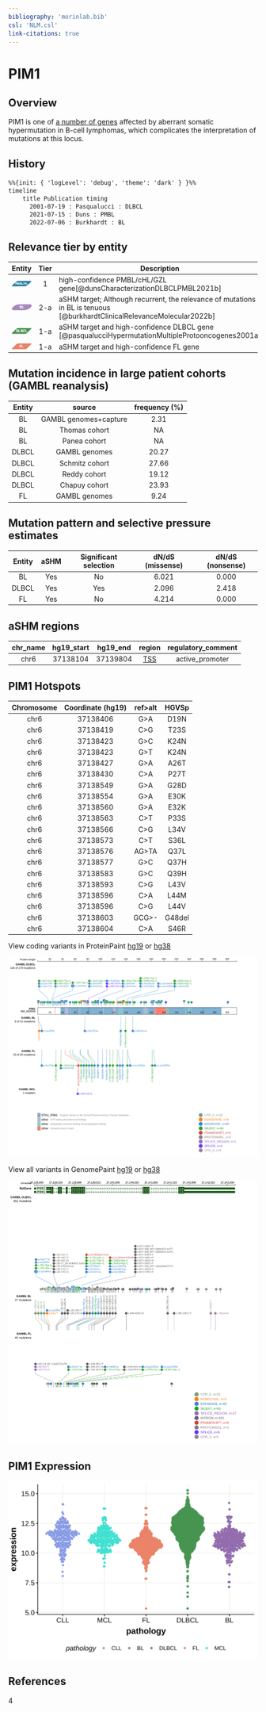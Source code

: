```yaml
---
bibliography: 'morinlab.bib'
csl: 'NLM.csl'
link-citations: true
---
```

# PIM1

## Overview
PIM1 is one of [a number of genes](https://github.com/morinlab/LLMPP/wiki/ashm) affected by aberrant somatic hypermutation in B-cell lymphomas, which complicates the interpretation of mutations at this locus.

## History
```mermaid
%%{init: { 'logLevel': 'debug', 'theme': 'dark' } }%%
timeline
    title Publication timing
      2001-07-19 : Pasqualucci : DLBCL
      2021-07-15 : Duns : PMBL
      2022-07-06 : Burkhardt : BL
```

## Relevance tier by entity

|Entity|Tier|Description                           |
|:------:|:----:|--------------------------------------|
|![PMBL](images/icons/PMBL_tier1.png)|1|high-confidence PMBL/cHL/GZL gene[@dunsCharacterizationDLBCLPMBL2021b]|
|![BL](images/icons/BL_tier2.png)    |2-a | aSHM target; Although recurrent, the relevance of mutations in BL is tenuous [@burkhardtClinicalRelevanceMolecular2022b]|
|![DLBCL](images/icons/DLBCL_tier1.png) |1-a | aSHM target and high-confidence DLBCL gene            [@pasqualucciHypermutationMultipleProtooncogenes2001a]|
|![FL](images/icons/FL_tier1.png)    |1-a | aSHM target and high-confidence FL gene               |

## Mutation incidence in large patient cohorts (GAMBL reanalysis)

|Entity|source               |frequency (%)|
|:------:|:---------------------:|:-------------:|
|BL    |GAMBL genomes+capture| 2.31        |
|BL    |Thomas cohort        |   NA        |
|BL    |Panea cohort         |   NA        |
|DLBCL |GAMBL genomes        |20.27        |
|DLBCL |Schmitz cohort       |27.66        |
|DLBCL |Reddy cohort         |19.12        |
|DLBCL |Chapuy cohort        |23.93        |
|FL    |GAMBL genomes        | 9.24        |

## Mutation pattern and selective pressure estimates

|Entity|aSHM|Significant selection|dN/dS (missense)|dN/dS (nonsense)|
|:------:|:----:|:---------------------:|:----------------:|:----------------:|
|BL    |Yes |No                   |6.021           |0.000           |
|DLBCL |Yes |Yes                  |2.096           |2.418           |
|FL    |Yes |No                   |4.214           |0.000           |

## aSHM regions

|chr_name|hg19_start|hg19_end|region                                                                                   |regulatory_comment|
|:--------:|:----------:|:--------:|:-----------------------------------------------------------------------------------------:|:------------------:|
|chr6    |37138104  |37139804|[TSS](https://genome.ucsc.edu/s/rdmorin/GAMBL%20hg19?position=chr6%3A37138104%2D37139804)|active_promoter   |



## PIM1 Hotspots

| Chromosome |Coordinate (hg19) | ref>alt | HGVSp | 
 | :---:| :---: | :--: | :---: |
| chr6 | 37138406 | G>A | D19N |
| chr6 | 37138419 | C>G | T23S |
| chr6 | 37138423 | G>C | K24N |
| chr6 | 37138423 | G>T | K24N |
| chr6 | 37138427 | G>A | A26T |
| chr6 | 37138430 | C>A | P27T |
| chr6 | 37138549 | G>A | G28D |
| chr6 | 37138554 | G>A | E30K |
| chr6 | 37138560 | G>A | E32K |
| chr6 | 37138563 | C>T | P33S |
| chr6 | 37138566 | C>G | L34V |
| chr6 | 37138573 | C>T | S36L |
| chr6 | 37138576 | AG>TA | Q37L |
| chr6 | 37138577 | G>C | Q37H |
| chr6 | 37138583 | G>C | Q39H |
| chr6 | 37138593 | C>G | L43V |
| chr6 | 37138596 | C>A | L44M |
| chr6 | 37138596 | C>G | L44V |
| chr6 | 37138603 | GCG>- | G48del |
| chr6 | 37138604 | C>A | S46R |

View coding variants in ProteinPaint [hg19](https://morinlab.github.io/LLMPP/GAMBL/PIM1_protein.html)  or [hg38](https://morinlab.github.io/LLMPP/GAMBL/PIM1_protein_hg38.html)

![](images/proteinpaint/PIM1_NM_002648.svg)

View all variants in GenomePaint [hg19](https://morinlab.github.io/LLMPP/GAMBL/PIM1.html)  or [hg38](https://morinlab.github.io/LLMPP/GAMBL/PIM1_hg38.html)

![](images/proteinpaint/PIM1.svg)

## PIM1 Expression
![](images/gene_expression/PIM1_by_pathology.svg)
<!-- ORIGIN: pasqualucciHypermutationMultipleProtooncogenes2001a -->
<!-- BL: burkhardtClinicalRelevanceMolecular2022b -->
<!-- BL: burkhardtClinicalRelevanceMolecular2022b -->
<!-- DLBCL: pasqualucciHypermutationMultipleProtooncogenes2001a -->

## References
4
<!-- PMBL: dunsCharacterizationDLBCLPMBL2021b -->
